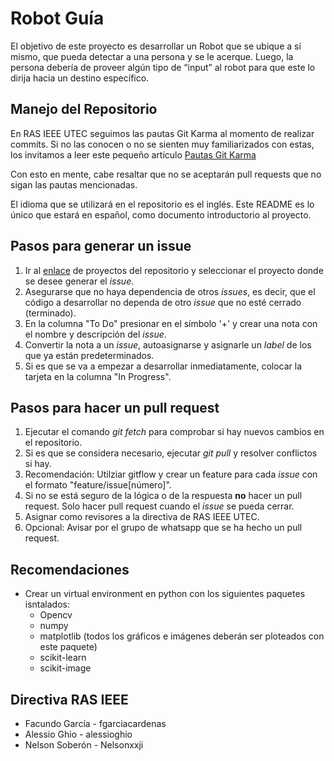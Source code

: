 # Robot Guía

El objetivo de este proyecto es desarrollar un Robot que se ubique a sí mismo, que pueda detectar a una persona y se le acerque. Luego, la persona debería de proveer algún tipo de “input” al robot para que este lo dirija hacia un destino específico.

## Manejo del Repositorio

En RAS IEEE UTEC seguimos las pautas Git Karma al momento de realizar commits. Si no las conocen o no se sienten muy familiarizados con estas, los invitamos a leer este pequeño artículo [Pautas Git Karma](http://karma-runner.github.io/5.0/dev/git-commit-msg.html)

Con esto en mente, cabe resaltar que no se aceptarán pull requests que no sigan las pautas mencionadas.

El idioma que se utilizará en el repositorio es el inglés. Este README es lo único que estará en español, como documento introductorio al proyecto.

## Pasos para generar un issue

1. Ir al [enlace](https://github.com/IEEE-RAS-UTEC/Robot-Guia/projects) de proyectos del repositorio y seleccionar el proyecto donde se desee generar el *issue*.
2. Asegurarse que no haya dependencia de otros *issues*, es decir, que el código a desarrollar no dependa de otro *issue* que no esté cerrado (terminado).
3. En la columna "To Do" presionar en el símbolo '+' y crear una nota con el nombre y descripción del *issue*.
4. Convertir la nota a un *issue*, autoasignarse y asignarle un *label* de los que ya están predeterminados.
5. Si es que se va a empezar a desarrollar inmediatamente, colocar la tarjeta en la columna "In Progress".

## Pasos para hacer un pull request

1. Ejecutar el comando *git fetch* para comprobar si hay nuevos cambios en el repositorio.
2. Si es que se considera necesario, ejecutar *git pull* y resolver conflictos si hay.
3. Recomendación: Utilziar gitflow y crear un feature para cada *issue* con el formato "feature/issue[número]".
4. Si no se está seguro de la lógica o de la respuesta **no** hacer un pull request. Solo hacer pull request cuando el *issue* se pueda cerrar.
5. Asignar como revisores a la directiva de RAS IEEE UTEC.
6. Opcional: Avisar por el grupo de whatsapp que se ha hecho un pull request.

## Recomendaciones

* Crear un virtual environment en python con los siguientes paquetes isntalados:
    * Opencv
    * numpy
    * matplotlib (todos los gráficos e imágenes deberán ser ploteados con este paquete)
    * scikit-learn
    * scikit-image

## Directiva RAS IEEE

* Facundo García - fgarciacardenas
* Alessio Ghio - alessioghio
* Nelson Soberón - Nelsonxxji